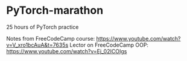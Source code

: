 # PyTorch-marathon
25 hours of PyTorch practice 

Notes from FreeCodeCamp course: https://www.youtube.com/watch?v=V_xro1bcAuA&t=7635s
Lector on FreeCodeCamp OOP: https://www.youtube.com/watch?v=Ej_02ICOIgs
